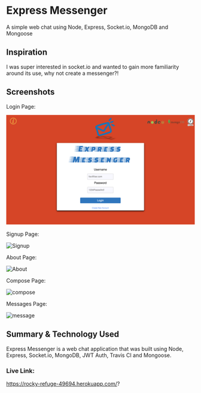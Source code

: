 # Express Messenger

A simple web chat using Node, Express, Socket.io, MongoDB and Mongoose

## Inspiration

I was super interested in socket.io and wanted to gain more familiarity around its use, why not create a messenger?!

## Screenshots
Login Page:

![start screen](screenshot1.png)

Signup Page:

![Signup](screenshot2.png)

About Page:

![About](screenshot3.png)

Compose Page:

![compose](screenshot4.png)

Messages Page:

![message](screenshot5.png)

## Summary & Technology Used

Express Messenger is a web chat application that was built using Node, Express, Socket.io, MongoDB, JWT Auth, Travis CI and Mongoose.

### Live Link:
https://rocky-refuge-49694.herokuapp.com/?
